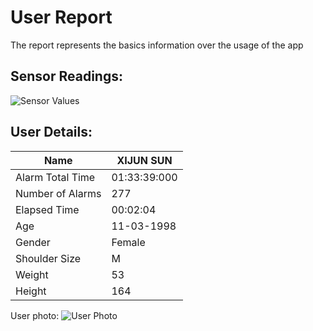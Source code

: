 # User Report
The report represents the basics information over the usage of the app
## Sensor Readings:
![Sensor Values](C:\Users\icadmin\PostureResearchProject\gui/data/img/graphs/graph_20240819110212_2.png)
## User Details:
| Name | XIJUN  SUN |
| --- | --- |
| Alarm Total Time | 01:33:39:000 |
| Number of Alarms | 277 |
| Elapsed Time | 00:02:04 |
| Age | 11-03-1998 |
| Gender | Female |
| Shoulder Size | M |
| Weight | 53 |
| Height | 164 |
User photo:
![User Photo]()
